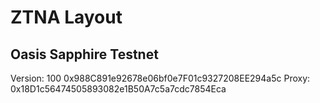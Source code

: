 # ZTNA Layout

## Oasis Sapphire Testnet

Version: 100    0x988C891e92678e06bf0e7F01c9327208EE294a5c
Proxy:          0x18D1c56474505893082e1B50A7c5a7cdc7854Eca


